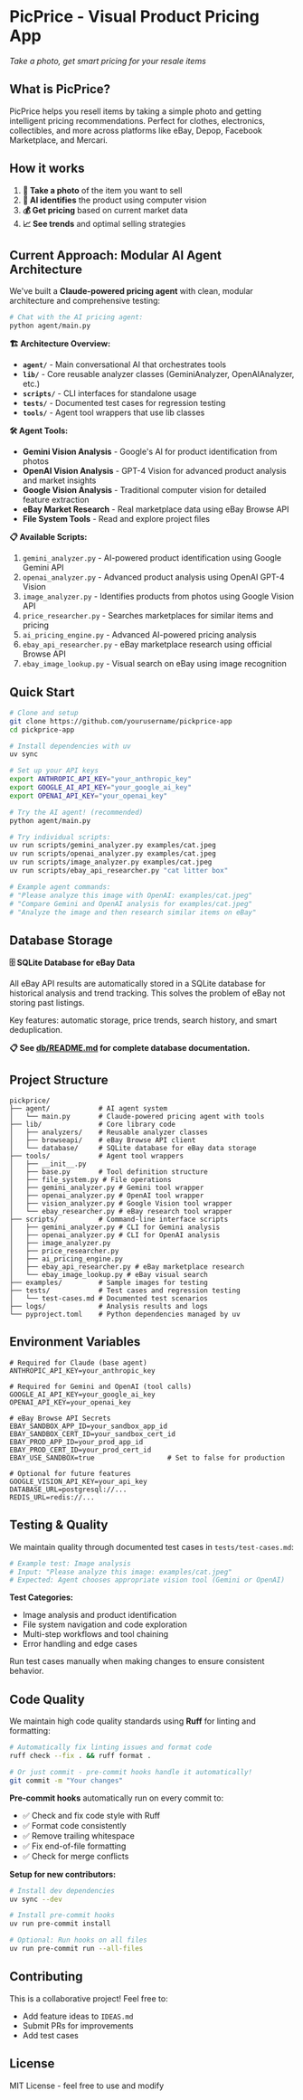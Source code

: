# PicPrice - Visual Product Pricing App

_Take a photo, get smart pricing for your resale items_

## What is PicPrice?

PicPrice helps you resell items by taking a simple photo and getting intelligent pricing recommendations. Perfect for clothes, electronics, collectibles, and more across platforms like eBay, Depop, Facebook Marketplace, and Mercari.

## How it works

1. **📸 Take a photo** of the item you want to sell
2. **🤖 AI identifies** the product using computer vision
3. **💰 Get pricing** based on current market data
4. **📈 See trends** and optimal selling strategies

## Current Approach: Modular AI Agent Architecture

We've built a **Claude-powered pricing agent** with clean, modular architecture and comprehensive testing:

```bash
# Chat with the AI pricing agent:
python agent/main.py
```

**🏗️ Architecture Overview:**

- **`agent/`** - Main conversational AI that orchestrates tools
- **`lib/`** - Core reusable analyzer classes (GeminiAnalyzer, OpenAIAnalyzer, etc.)
- **`scripts/`** - CLI interfaces for standalone usage
- **`tests/`** - Documented test cases for regression testing
- **`tools/`** - Agent tool wrappers that use lib classes

**🛠️ Agent Tools:**

- **Gemini Vision Analysis** - Google's AI for product identification from photos
- **OpenAI Vision Analysis** - GPT-4 Vision for advanced product analysis and market insights
- **Google Vision Analysis** - Traditional computer vision for detailed feature extraction
- **eBay Market Research** - Real marketplace data using eBay Browse API
- **File System Tools** - Read and explore project files

**📋 Available Scripts:**

1. `gemini_analyzer.py` - AI-powered product identification using Google Gemini API
2. `openai_analyzer.py` - Advanced product analysis using OpenAI GPT-4 Vision
3. `image_analyzer.py` - Identifies products from photos using Google Vision API
4. `price_researcher.py` - Searches marketplaces for similar items and pricing
5. `ai_pricing_engine.py` - Advanced AI-powered pricing analysis
6. `ebay_api_researcher.py` - eBay marketplace research using official Browse API
7. `ebay_image_lookup.py` - Visual search on eBay using image recognition

## Quick Start

```bash
# Clone and setup
git clone https://github.com/yourusername/pickprice-app
cd pickprice-app

# Install dependencies with uv
uv sync

# Set up your API keys
export ANTHROPIC_API_KEY="your_anthropic_key"
export GOOGLE_AI_API_KEY="your_google_ai_key"
export OPENAI_API_KEY="your_openai_key"

# Try the AI agent! (recommended)
python agent/main.py

# Try individual scripts:
uv run scripts/gemini_analyzer.py examples/cat.jpeg
uv run scripts/openai_analyzer.py examples/cat.jpeg
uv run scripts/image_analyzer.py examples/cat.jpeg
uv run scripts/ebay_api_researcher.py "cat litter box"

# Example agent commands:
# "Please analyze this image with OpenAI: examples/cat.jpeg"
# "Compare Gemini and OpenAI analysis for examples/cat.jpeg"
# "Analyze the image and then research similar items on eBay"
```

## Database Storage

**🗄️ SQLite Database for eBay Data**

All eBay API results are automatically stored in a SQLite database for historical analysis and trend tracking. This solves the problem of eBay not storing past listings.

Key features: automatic storage, price trends, search history, and smart deduplication.

**📋 See [db/README.md](db/README.md) for complete database documentation.**

## Project Structure

```
pickprice/
├── agent/            # AI agent system
│   └── main.py       # Claude-powered pricing agent with tools
├── lib/              # Core library code
│   ├── analyzers/    # Reusable analyzer classes
│   ├── browseapi/    # eBay Browse API client
│   └── database/     # SQLite database for eBay data storage
├── tools/            # Agent tool wrappers
│   ├── __init__.py
│   ├── base.py       # Tool definition structure
│   ├── file_system.py # File operations
│   ├── gemini_analyzer.py # Gemini tool wrapper
│   ├── openai_analyzer.py # OpenAI tool wrapper
│   ├── vision_analyzer.py # Google Vision tool wrapper
│   └── ebay_researcher.py # eBay research tool wrapper
├── scripts/          # Command-line interface scripts
│   ├── gemini_analyzer.py # CLI for Gemini analysis
│   ├── openai_analyzer.py # CLI for OpenAI analysis
│   ├── image_analyzer.py
│   ├── price_researcher.py
│   ├── ai_pricing_engine.py
│   ├── ebay_api_researcher.py # eBay marketplace research
│   └── ebay_image_lookup.py # eBay visual search
├── examples/         # Sample images for testing
├── tests/            # Test cases and regression testing
│   └── test-cases.md # Documented test scenarios
├── logs/             # Analysis results and logs
└── pyproject.toml    # Python dependencies managed by uv
```

## Environment Variables

```env
# Required for Claude (base agent)
ANTHROPIC_API_KEY=your_anthropic_key

# Required for Gemini and OpenAI (tool calls)
GOOGLE_AI_API_KEY=your_google_ai_key
OPENAI_API_KEY=your_openai_key

# eBay Browse API Secrets
EBAY_SANDBOX_APP_ID=your_sandbox_app_id
EBAY_SANDBOX_CERT_ID=your_sandbox_cert_id
EBAY_PROD_APP_ID=your_prod_app_id
EBAY_PROD_CERT_ID=your_prod_cert_id
EBAY_USE_SANDBOX=true                  # Set to false for production

# Optional for future features
GOOGLE_VISION_API_KEY=your_api_key
DATABASE_URL=postgresql://...
REDIS_URL=redis://...
```

## Testing & Quality

We maintain quality through documented test cases in `tests/test-cases.md`:

```bash
# Example test: Image analysis
# Input: "Please analyze this image: examples/cat.jpeg"
# Expected: Agent chooses appropriate vision tool (Gemini or OpenAI)
```

**Test Categories:**

- Image analysis and product identification
- File system navigation and code exploration
- Multi-step workflows and tool chaining
- Error handling and edge cases

Run test cases manually when making changes to ensure consistent behavior.

## Code Quality

We maintain high code quality standards using **Ruff** for linting and formatting:

```bash
# Automatically fix linting issues and format code
ruff check --fix . && ruff format .

# Or just commit - pre-commit hooks handle it automatically!
git commit -m "Your changes"
```

**Pre-commit hooks** automatically run on every commit to:

- ✅ Check and fix code style with Ruff
- ✅ Format code consistently
- ✅ Remove trailing whitespace
- ✅ Fix end-of-file formatting
- ✅ Check for merge conflicts

**Setup for new contributors:**

```bash
# Install dev dependencies
uv sync --dev

# Install pre-commit hooks
uv run pre-commit install

# Optional: Run hooks on all files
uv run pre-commit run --all-files
```

## Contributing

This is a collaborative project! Feel free to:

- Add feature ideas to `IDEAS.md`
- Submit PRs for improvements
- Add test cases

## License

MIT License - feel free to use and modify
